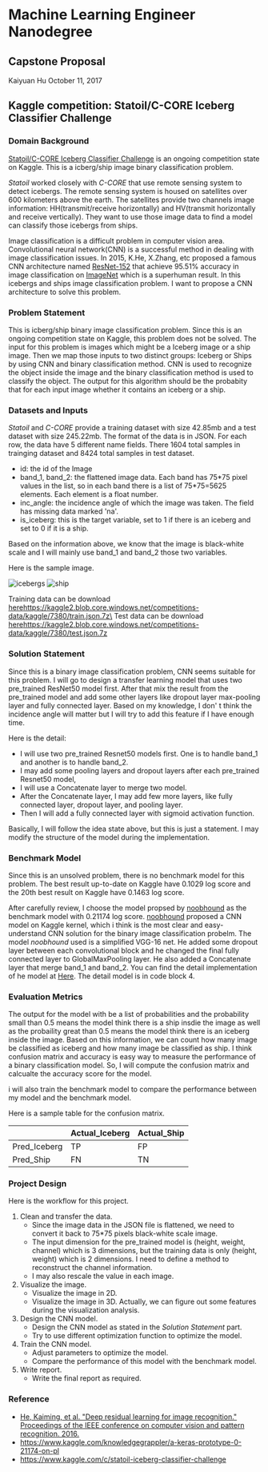 # Machine Learning Engineer Nanodegree
## Capstone Proposal
Kaiyuan Hu
October 11, 2017

## Kaggle competition: Statoil/C-CORE Iceberg Classifier Challenge

### Domain Background

[Statoil/C-CORE Iceberg Classifier Challenge](https://www.kaggle.com/c/statoil-iceberg-classifier-challenge) is an ongoing competition state on Kaggle. This is a icberg/ship image binary classification problem.

_Statoil_ worked closely with _C-CORE_ that use remote sensing system to detect icebergs. The remote sensing system is housed on satellites over 600 kilometers above the earth. The satellites provide two channels image information: HH(transmit/receive horizontally) and HV(transmit horizontally and receive vertically). They want to use those image data to find a model can classify those icebergs from ships.

Image classification is a difficult problem in computer vision area. Convolutional neural network(CNN) is a successful method in dealing with image classification issues. In 2015, K.He, X.Zhang, etc proposed a famous CNN architecture named [ResNet-152](https://arxiv.org/abs/1512.03385) that achieve 95.51% accuracy in image classification on [ImageNet](http://www.image-net.org/) which is a superhuman result. In this icebergs and ships image classification problem. I want to propose a CNN architecture to solve this problem.

### Problem Statement

This is icberg/ship binary image classification problem. Since this is an ongoing competition state on Kaggle, this problem does not be solved. The input for this problem is images which might be a Iceberg image or a ship image. Then we map those inputs to two distinct groups: Iceberg or Ships by using CNN and binary classification method. CNN is used to recognize the object inside the image and the binary classification method is used to classify the object. The output for this algorithm should be the probabity that for each input image whether it contains an iceberg or a ship.

### Datasets and Inputs

_Statoil_ and _C-CORE_ provide a training dataset with size 42.85mb and a test dataset with size 245.22mb. The format of the data is in JSON. For each row, the data have 5 different name fields. There 1604 total samples in trainging dataset and 8424 total samples in test dataset.

- id: the id of the Image
- band_1, band_2: the flattened image data. Each band has 75*75 pixel values in the list, so in each band there is a list of 75\*75=5625 elements. Each element is a float number.
- inc_angle: the incidence angle of which the image was taken. The field has missing data marked 'na'.
- is_iceberg: this is the target variable, set to 1 if there is an iceberg and set to 0 if it is a ship.

Based on the information above, we know that the image is black-white scale and I will mainly use band_1 and band_2 those two variables.

Here is the sample image.

![icebergs](https://storage.googleapis.com/kaggle-media/competitions/statoil/8ZkRcp4.png)
![ship](https://storage.googleapis.com/kaggle-media/competitions/statoil/nXK6Vdl.png)

Training data can be download [here](https://kaggle2.blob.core.windows.net/competitions-data/kaggle/7380/train.json.7z)https://kaggle2.blob.core.windows.net/competitions-data/kaggle/7380/train.json.7z\
Test data can be download [here](https://kaggle2.blob.core.windows.net/competitions-data/kaggle/7380/test.json.7z)https://kaggle2.blob.core.windows.net/competitions-data/kaggle/7380/test.json.7z

### Solution Statement

Since this is a binary image classification problem, CNN seems suitable for this problem. I will go to design a transfer learning model that uses two pre_trained ResNet50 model first. After that mix the result from the pre_trained model and add some other layers like dropout layer max-pooling layer and fully connected layer. Based on my knowledge, I don' t think the incidence angle will matter but I will try to add this feature if I have enough time.

Here is the detail:
- I will use two pre_trained Resnet50 models first. One is to handle band_1 and another is to handle band_2.
- I may add some pooling layers and dropout layers after each pre_trained Resnet50 model,
- I will use a Concatenate layer to merge two model.
- After the Concatenate layer, I may add few more layers, like fully connected layer, dropout layer, and pooling layer.
- Then I will add a fully connected layer with sigmoid activation function.

Basically, I will follow the idea state above, but this is just a statement. I may modify the structure of the model during the implementation.

### Benchmark Model
Since this is an unsolved problem, there is no benchmark model for this problem. The best result up-to-date on Kaggle have 0.1029 log score and the 20th best result on Kaggle have 0.1463 log score.

After carefully review, I choose the model propsed by [noobhound](https://www.kaggle.com/knowledgegrappler/a-keras-prototype-0-21174-on-pl) as the benchmark model with  0.21174 log score. [noobhound](https://www.kaggle.com/knowledgegrappler/a-keras-prototype-0-21174-on-pl) proposed a CNN model on Kaggle kernel, which i think is the most clear and easy-understand CNN solution for the binary image classification probelm. The model _noobhound_ used is a simplified VGG-16 net. He added some dropout layer between each convolutional block and he changed the final fully connected layer to GlobalMaxPooling layer. He also added a Concatenate layer that merge band_1 and band_2. You can find the detail implementation of he model at [Here](https://www.kaggle.com/knowledgegrappler/a-keras-prototype-0-21174-on-pl). The detail model is in code block 4.

### Evaluation Metrics

The output for the model with be a list of probabilities and the probability small than 0.5 means the model think there is a ship insdie the image as well as the probaility great than 0.5 means the model think there is an iceberg inside the image. Based on this information, we can count how many image be classified as iceberg and how many image be classified as ship. I think confusion matrix and accuracy is easy way to measure the performance of a binary classification model. So, I will compute the confusion matrix and calcualte the accuracy score for the model.

i will also train the benchmark model to compare the performance between my model and the benchmark model.

Here is a sample table for the confusion matrix.


|                     | Actual_Iceberg     | Actual_Ship |
| ------------------- |-------------| -----|
| Pred_Iceberg             |      TP   |  FP |
| Pred_Ship                |      FN     |   TN |


### Project Design
Here is the workflow for this project.

1. Clean and transfer the data.
    - Since the image data in the JSON file is flattened, we need to convert it back to 75\*75 pixels black-white scale image.
    - The input dimension for the pre_trained model is (height, weight, channel) which is 3 dimensions, but the training data is only (height, weight) which is 2 dimensions. I need to define a method to reconstruct the channel information.
    - I may also rescale the value in each image.
2. Visualize the image.
    - Visualize the image in 2D.
    - Visualize the image in 3D. Actually, we can figure out some features during the visualization analysis.
3. Design the CNN model.
    - Design the CNN model as stated in the _Solution Statement_ part.
    - Try to use different optimization function to optimize the model.
4. Train the CNN model.
    - Adjust parameters to optimize the model.
    - Compare the performance of this model with the benchmark model.
5. Write report.
    - Write the final report as required.

### Reference
- [He, Kaiming, et al. "Deep residual learning for image recognition." Proceedings of the IEEE conference on computer vision and pattern recognition. 2016.](https://www.cv-foundation.org/openaccess/content_cvpr_2016/html/He_Deep_Residual_Learning_CVPR_2016_paper.html)
- https://www.kaggle.com/knowledgegrappler/a-keras-prototype-0-21174-on-pl
- https://www.kaggle.com/c/statoil-iceberg-classifier-challenge
